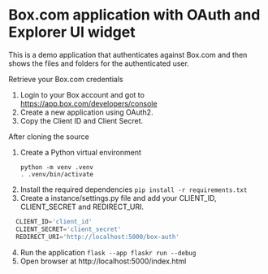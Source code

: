 # Box.com application with OAuth and Explorer UI widget

This is a demo application that authenticates against Box.com and then
shows the files and folders for the authenticated user.

Retrieve your Box.com credentials
1. Login to your Box account and got to https://app.box.com/developers/console
2. Create a new application using OAuth2.
3. Copy the Client ID and Client Secret.

After cloning the source 
1. Create a Python virtual environment  
    ```
    python -m venv .venv
    . .venv/bin/activate
   ```
2. Install the required dependencies ```pip install -r requirements.txt```
3. Create a instance/settings.py file and add your CLIENT_ID, CLIENT_SECRET and REDIRECT_URI.
  ```#instance/settings.py
    CLIENT_ID='client_id'
    CLIENT_SECRET='client_secret'
    REDIRECT_URI='http://localhost:5000/box-auth'
  ```
4. Run the application ```flask --app flaskr run --debug```
5. Open browser at http://localhost:5000/index.html